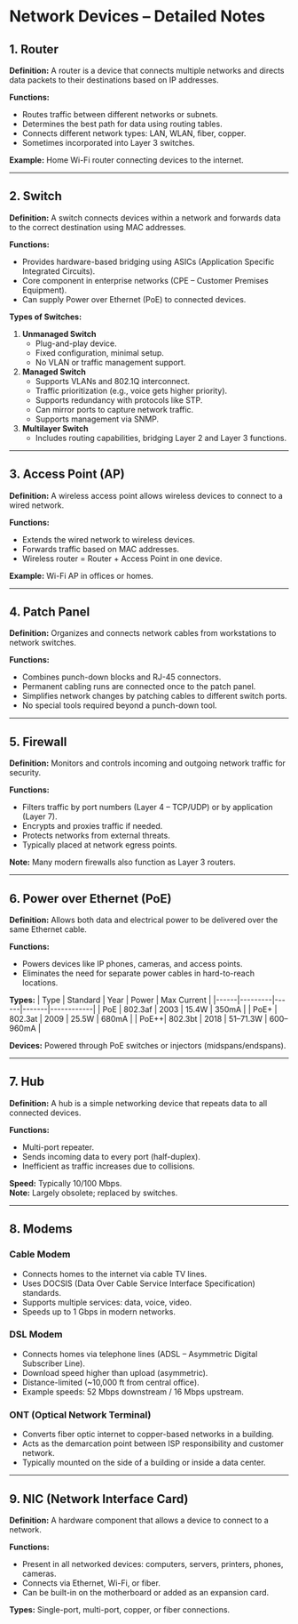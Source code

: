 # Network Devices – Detailed Notes

## 1. Router
**Definition:** A router is a device that connects multiple networks and directs data packets to their destinations based on IP addresses.

**Functions:**
- Routes traffic between different networks or subnets.
- Determines the best path for data using routing tables.
- Connects different network types: LAN, WLAN, fiber, copper.
- Sometimes incorporated into Layer 3 switches.

**Example:** Home Wi-Fi router connecting devices to the internet.

---

## 2. Switch
**Definition:** A switch connects devices within a network and forwards data to the correct destination using MAC addresses.

**Functions:**
- Provides hardware-based bridging using ASICs (Application Specific Integrated Circuits).
- Core component in enterprise networks (CPE – Customer Premises Equipment).
- Can supply Power over Ethernet (PoE) to connected devices.

**Types of Switches:**
1. **Unmanaged Switch**
   - Plug-and-play device.
   - Fixed configuration, minimal setup.
   - No VLAN or traffic management support.
2. **Managed Switch**
   - Supports VLANs and 802.1Q interconnect.
   - Traffic prioritization (e.g., voice gets higher priority).
   - Supports redundancy with protocols like STP.
   - Can mirror ports to capture network traffic.
   - Supports management via SNMP.
3. **Multilayer Switch**
   - Includes routing capabilities, bridging Layer 2 and Layer 3 functions.

---

## 3. Access Point (AP)
**Definition:** A wireless access point allows wireless devices to connect to a wired network.

**Functions:**
- Extends the wired network to wireless devices.
- Forwards traffic based on MAC addresses.
- Wireless router = Router + Access Point in one device.

**Example:** Wi-Fi AP in offices or homes.

---

## 4. Patch Panel
**Definition:** Organizes and connects network cables from workstations to network switches.

**Functions:**
- Combines punch-down blocks and RJ-45 connectors.
- Permanent cabling runs are connected once to the patch panel.
- Simplifies network changes by patching cables to different switch ports.
- No special tools required beyond a punch-down tool.

---

## 5. Firewall
**Definition:** Monitors and controls incoming and outgoing network traffic for security.

**Functions:**
- Filters traffic by port numbers (Layer 4 – TCP/UDP) or by application (Layer 7).
- Encrypts and proxies traffic if needed.
- Protects networks from external threats.
- Typically placed at network egress points.

**Note:** Many modern firewalls also function as Layer 3 routers.

---

## 6. Power over Ethernet (PoE)
**Definition:** Allows both data and electrical power to be delivered over the same Ethernet cable.

**Functions:**
- Powers devices like IP phones, cameras, and access points.
- Eliminates the need for separate power cables in hard-to-reach locations.

**Types:**
| Type | Standard | Year | Power | Max Current |
|------|---------|------|-------|------------|
| PoE  | 802.3af | 2003 | 15.4W | 350mA |
| PoE+ | 802.3at | 2009 | 25.5W | 680mA |
| PoE++| 802.3bt | 2018 | 51–71.3W | 600–960mA |

**Devices:** Powered through PoE switches or injectors (midspans/endspans).

---

## 7. Hub
**Definition:** A hub is a simple networking device that repeats data to all connected devices.

**Functions:**
- Multi-port repeater.
- Sends incoming data to every port (half-duplex).
- Inefficient as traffic increases due to collisions.

**Speed:** Typically 10/100 Mbps.  
**Note:** Largely obsolete; replaced by switches.

---

## 8. Modems
### Cable Modem
- Connects homes to the internet via cable TV lines.
- Uses DOCSIS (Data Over Cable Service Interface Specification) standards.
- Supports multiple services: data, voice, video.
- Speeds up to 1 Gbps in modern networks.

### DSL Modem
- Connects homes via telephone lines (ADSL – Asymmetric Digital Subscriber Line).
- Download speed higher than upload (asymmetric).
- Distance-limited (~10,000 ft from central office).
- Example speeds: 52 Mbps downstream / 16 Mbps upstream.

### ONT (Optical Network Terminal)
- Converts fiber optic internet to copper-based networks in a building.
- Acts as the demarcation point between ISP responsibility and customer network.
- Typically mounted on the side of a building or inside a data center.

---

## 9. NIC (Network Interface Card)
**Definition:** A hardware component that allows a device to connect to a network.

**Functions:**
- Present in all networked devices: computers, servers, printers, phones, cameras.
- Connects via Ethernet, Wi-Fi, or fiber.
- Can be built-in on the motherboard or added as an expansion card.

**Types:** Single-port, multi-port, copper, or fiber connections.
